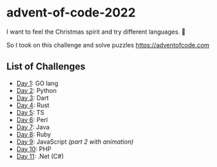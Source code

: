 # advent-of-code-2022
I want to feel the Christmas spirit and try different languages. 🎅

So I took on this challenge and solve puzzles https://adventofcode.com 


## List of Challenges

- [Day 1](https://adventofcode.com/2022/day/1): GO lang
- [Day 2](https://adventofcode.com/2022/day/2): Python
- [Day 3](https://adventofcode.com/2022/day/3): Dart
- [Day 4](https://adventofcode.com/2022/day/4): Rust
- [Day 5](https://adventofcode.com/2022/day/5): TS
- [Day 6](https://adventofcode.com/2022/day/6): Perl
- [Day 7](https://adventofcode.com/2022/day/7): Java
- [Day 8](https://adventofcode.com/2022/day/8): Ruby
- [Day 9](https://adventofcode.com/2022/day/9): JavaScript *(part 2 with animation)*
- [Day 10](https://adventofcode.com/2022/day/10): PHP
- [Day 11](https://adventofcode.com/2022/day/11): .Net (C#)

